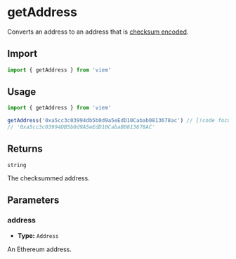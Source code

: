 # getAddress

Converts an address to an address that is [checksum encoded](https://eips.ethereum.org/EIPS/eip-55).

## Import

```ts
import { getAddress } from 'viem'
```

## Usage

```ts
import { getAddress } from 'viem'

getAddress('0xa5cc3c03994db5b0d9a5eEdD10Cabab0813678ac') // [!code focus:2]
// '0xa5cc3c03994DB5b0d9A5eEdD10CabaB0813678AC'
```

## Returns

`string`

The checksummed address.

## Parameters

### address

- **Type:** `Address`

An Ethereum address.